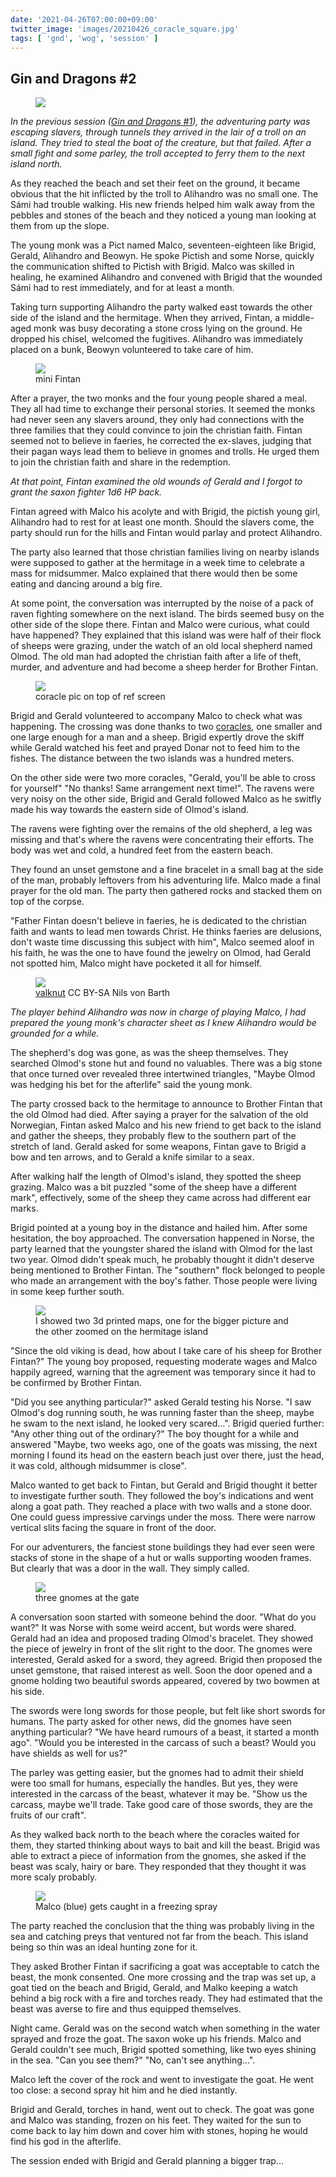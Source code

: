 ```yaml
---
date: '2021-04-26T07:00:00+09:00'
twitter_image: 'images/20210426_coracle_square.jpg'
tags: [ 'gnd', 'wog', 'session' ]
---
```


## Gin and Dragons #2

<figure class="right large">
<a href="images/20210426_storoyna.jpg"><img src="images/20210426_storoyna.jpg" loading="lazy" /></a>
<figcaption>
</figcaption>
</figure>

_In the previous session ([Gin and Dragons #1](20210406.html?t=Gin_and_Dragons__1&f=gnd2)), the adventuring party was escaping slavers, through tunnels they arrived in the lair of a troll on an island. They tried to steal the boat of the creature, but that failed. After a small fight and some parley, the troll accepted to ferry them to the next island north._

As they reached the beach and set their feet on the ground, it became obvious that the hit inflicted by the troll to Alihandro was no small one. The Sámi had trouble walking. His new friends helped him walk away from the pebbles and stones of the beach and they noticed a young man looking at them from up the slope.

The young monk was a Pict named Malco, seventeen-eighteen like Brigid, Gerald, Alihandro and Beowyn. He spoke Pictish and some Norse, quickly the communication shifted to Pictish with Brigid. Malco was skilled in healing, he examined Alihandro and convened with Brigid that the wounded Sámi had to rest immediately, and for at least a month.

Taking turn supporting Alihandro the party walked east towards the other side of the island and the hermitage. When they arrived, Fintan, a middle-aged monk was busy decorating a stone cross lying on the ground. He dropped his chisel, welcomed the fugitives. Alihandro was immediately placed on a bunk, Beowyn volunteered to take care of him.

<figure class="left smallerr">
<a href="https://github.com/jmettraux/rpg.scad/blob/fe09ed48e6e061955f09177459c786f2b0b564d7/_stl/monk_0.stl"><img src="images/20210426_fintan.jpg" loading="lazy" /></a>
<figcaption>
mini Fintan
</figcaption>
</figure>

After a prayer, the two monks and the four young people shared a meal. They all had time to exchange their personal stories. It seemed the monks had never seen any slavers around, they only had connections with the three families that they could convince to join the christian faith. Fintan seemed not to believe in faeries, he corrected the ex-slaves, judging that their pagan ways lead them to believe in gnomes and trolls. He urged them to join the christian faith and share in the redemption.

_At that point, Fintan examined the old wounds of Gerald and I forgot to grant the saxon fighter 1d6 HP back._

Fintan agreed with Malco his acolyte and with Brigid, the pictish young girl, Alihandro had to rest for at least one month. Should the slavers come, the party should run for the hills and Fintan would parlay and protect Alihandro.

The party also learned that those christian families living on nearby islands were supposed to gather at the hermitage in a week time to celebrate a mass for midsummer. Malco explained that there would then be some eating and dancing around a big fire.

At some point, the conversation was interrupted by the noise of a pack of raven fighting somewhere on the next island. The birds seemed busy on the other side of the slope there. Fintan and Malco were curious, what could have happened? They explained that this island was were half of their flock of sheeps were grazing, under the watch of an old local shepherd named Olmod. The old man had adopted the christian faith after a life of theft, murder, and adventure and had become a sheep herder for Brother Fintan.

<figure class="right small">
<a href="images/20210426_coracle.jpg"><img src="images/20210426_coracle.jpg" loading="lazy" /></a>
<figcaption>
coracle pic on top of ref screen
</figcaption>
</figure>

Brigid and Gerald volunteered to accompany Malco to check what was happening. The crossing was done thanks to two [coracles](https://en.wikipedia.org/wiki/Coracle), one smaller and one large enough for a man and a sheep. Brigid expertly drove the skiff while Gerald watched his feet and prayed Donar not to feed him to the fishes. The distance between the two islands was a hundred meters.

On the other side were two more coracles, "Gerald, you'll be able to cross for yourself" "No thanks! Same arrangement next time!". The ravens were very noisy on the other side, Brigid and Gerald followed Malco as he switfly made his way towards the eastern side of Olmod's island.

The ravens were fighting over the remains of the old shepherd, a leg was missing and that's where the ravens were concentrating their efforts. The body was wet and cold, a hundred feet from the eastern beach.

They found an unset gemstone and a fine bracelet in a small bag at the side of the man, probably leftovers from his adventuring life. Malco made a final prayer for the old man. The party then gathered rocks and stacked them on top of the corpse.

"Father Fintan doesn't believe in faeries, he is dedicated to the christian faith and wants to lead men towards Christ. He thinks faeries are delusions, don't waste time discussing this subject with him", Malco seemed aloof in his faith, he was the one to have found the jewelry on Olmod, had Gerald not spotted him, Malco might have pocketed it all for himself.

<figure class="left small">
<a href="https://en.wikipedia.org/wiki/Valknut"><img src="images/20210426_valknut.jpg" loading="lazy" /></a>
<figcaption>
<a href="https://commons.wikimedia.org/w/index.php?curid=7043391">valknut</a> CC BY-SA Nils von Barth
</figcaption>
</figure>

_The player behind Alihandro was now in charge of playing Malco, I had prepared the young monk's character sheet as I knew Alihandro would be grounded for a while._

The shepherd's dog was gone, as was the sheep themselves. They searched Olmod's stone hut and found no valuables. There was a big stone that once turned over revealed three intertwined triangles, "Maybe Olmod was hedging his bet for the afterlife" said the young monk.

The party crossed back to the hermitage to announce to Brother Fintan that the old Olmod had died. After saying a prayer for the salvation of the old Norwegian, Fintan asked Malco and his new friend to get back to the island and gather the sheeps, they probably flew to the southern part of the stretch of land. Gerald asked for some weapons, Fintan gave to Brigid a bow and ten arrows, and to Gerald a knife similar to a seax.

After walking half the length of Olmod's island, they spotted the sheep grazing. Malco was a bit puzzled "some of the sheep have a different mark", effectively, some of the sheep they came across had different ear marks.

Brigid pointed at a young boy in the distance and hailed him. After some hesitation, the boy approached. The conversation happened in Norse, the party learned that the youngster shared the island with Olmod for the last two year. Olmod didn't speak much, he probably thought it didn't deserve being mentioned to Brother Fintan. The "southern" flock belonged to people who made an arrangement with the boy's father. Those people were living in some keep further south.

<figure class="right">
<a href="images/20210426_islands.jpg"><img src="images/20210426_islands.jpg" loading="lazy" /></a>
<figcaption>
I showed two 3d printed maps, one for the bigger picture and the other zoomed on the hermitage island
</figcaption>
</figure>

"Since the old viking is dead, how about I take care of his sheep for Brother Fintan?" The young boy proposed, requesting moderate wages and Malco happily agreed, warning that the agreement was temporary since it had to be confirmed by Brother Fintan.

"Did you see anything particular?" asked Gerald testing his Norse. "I saw Olmod's dog running south, he was running faster than the sheep, maybe he swam to the next island, he looked very scared...". Brigid queried further: "Any other thing out of the ordinary?" The boy thought for a while and answered "Maybe, two weeks ago, one of the goats was missing, the next morning I found its head on the eastern beach just over there, just the head, it was cold, although midsummer is close".

Malco wanted to get back to Fintan, but Gerald and Brigid thought it better to investigate further south. They followed the boy's indications and went along a goat path. They reached a place with two walls and a stone door. One could guess impressive carvings under the moss. There were narrow vertical slits facing the square in front of the door.

For our adventurers, the fanciest stone buildings they had ever seen were stacks of stone in the shape of a hut or walls supporting wooden frames. But clearly that was a door in the wall. They simply called.

<figure class="left small">
<a href="images/20210426_gate.jpg"><img src="images/20210426_gate.jpg" loading="lazy" /></a>
<figcaption>
three gnomes at the gate
</figcaption>
</figure>

A conversation soon started with someone behind the door. "What do you want?" It was Norse with some weird accent, but words were shared. Gerald had an idea and proposed trading Olmod's bracelet. They showed the piece of jewelry in front of the slit right to the door. The gnomes were interested, Gerald asked for a sword, they agreed. Brigid then proposed the unset gemstone, that raised interest as well. Soon the door opened and a gnome holding two beautiful swords appeared, covered by two bowmen at his side.

The swords were long swords for those people, but felt like short swords for humans. The party asked for other news, did the gnomes have seen anything particular? "We have heard rumours of a beast, it started a month ago". "Would you be interested in the carcass of such a beast? Would you have shields as well for us?"

The parley was getting easier, but the gnomes had to admit their shield were too small for humans, especially the handles. But yes, they were interested in the carcass of the beast, whatever it may be. "Show us the carcass, maybe we'll trade. Take good care of those swords, they are the fruits of our craft".

As they walked back north to the beach where the coracles waited for them, they started thinking about ways to bait and kill the beast. Brigid was able to extract a piece of information from the gnomes, she asked if the beast was scaly, hairy or bare. They responded that they thought it was more scaly probably.

<figure class="right large">
<a href="images/20210426_beach.jpg"><img src="images/20210426_beach.jpg" loading="lazy" /></a>
<figcaption>
Malco (blue) gets caught in a freezing spray
</figcaption>
</figure>

The party reached the conclusion that the thing was probably living in the sea and catching preys that ventured not far from the beach. This island being so thin was an ideal hunting zone for it.

They asked Brother Fintan if sacrificing a goat was acceptable to catch the beast, the monk consented. One more crossing and the trap was set up, a goat tied on the beach and Brigid, Gerald, and Malko keeping a watch behind a big rock with a fire and torches ready. They had estimated that the beast was averse to fire and thus equipped themselves.

Night came. Gerald was on the second watch when something in the water sprayed and froze the goat. The saxon woke up his friends. Malco and Gerald couldn't see much, Brigid spotted something, like two eyes shining in the sea. "Can you see them?" "No, can't see anything...".

Malco left the cover of the rock and went to investigate the goat. He went too close: a second spray hit him and he died instantly.

Brigid and Gerald, torches in hand, went out to check. The goat was gone and Malco was standing, frozen on his feet. They waited for the sun to come back to lay him down and cover him with stones, hoping he would find his god in the afterlife.

The session ended with Brigid and Gerald planning a bigger trap...

